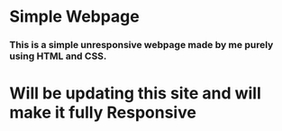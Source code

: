 # Simple Webpage

### This is a simple unresponsive webpage made by me purely using HTML and CSS.


# **Will be updating this site and will make it fully Responsive**